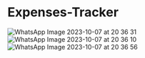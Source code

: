 # Expenses-Tracker

![WhatsApp Image 2023-10-07 at 20 36 31](https://github.com/stefanborcia/Expenses-Tracker/assets/98278002/623ef4ab-6f4c-4115-be86-8d22704fc3f0)
![WhatsApp Image 2023-10-07 at 20 36 10](https://github.com/stefanborcia/Expenses-Tracker/assets/98278002/0d6e16e2-9f70-42c2-a7e2-f75636bb5a5a)
![WhatsApp Image 2023-10-07 at 20 36 56](https://github.com/stefanborcia/Expenses-Tracker/assets/98278002/5a38d522-b837-4352-bc6d-41bd6e088cf0)
